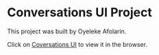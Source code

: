 # Conversations UI Project

This project was built by Oyeleke Afolarin.


Click on [Coversations UI](https://github.com/facebook/create-react-app) to view it in the browser.
